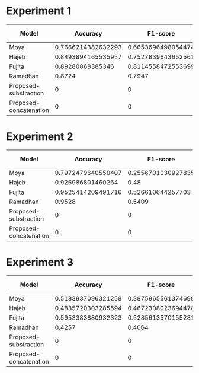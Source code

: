 # Experiment 1
| Model                  | Accuracy        | F1-score          | Precission        | Recall            | p-value |
|------------------------|-----------------|-------------------|-------------------|-------------------| ------- |
| Moya                   | 0.7666214382632293             | 0.6653696498054474               | 0.59375               | 0.7566371681415929               | 0     |
| Hajeb                  | 0.8493894165535957              | 0.7527839643652561                | 0.757847533632287                | 0.7477876106194691                | 0     |
| Fujita                 | 0.89280868385346 | 0.8114558472553699 | 0.8808290155440415 | 0.7522123893805309 | 0     |
| Ramadhan               | 0.8724          | 0.7947            | 0.7844            | 0.8053            | 0     |
| Proposed-substraction  | 0             | 0               | 0               | 0               | 0     |
| Proposed-concatenation | 0             | 0               | 0               | 0               | 0     |


# Experiment 2
| Model                  | Accuracy           | F1-score           | Precission          | Recall             | p-value |
|------------------------|--------------------|--------------------|---------------------|--------------------| ------- |
| Moya                   | 0.7972479640550407 | 0.2556701030927835 | 0.16666666666666666 | 0.5486725663716814 | 0     |
| Hajeb                  | 0.926986801460264  | 0.48               | 0.43795620437956206 | 0.5309734513274337 | 0     |
| Fujita                 | 0.9525414209491716 | 0.526610644257703  | 0.7175572519083969  | 0.415929203539823  | 0     |
| Ramadhan               | 0.9528             | 0.5409             | 0.7071              | 0.4380             | 0     |
| Proposed-substraction  | 0                | 0                | 0                 | 0                | 0     |
| Proposed-concatenation | 0                | 0                | 0                 | 0                | 0     |

# Experiment 3
| Model                  | Accuracy           | F1-score           | Precission         | Recall             | p-value |
|------------------------|--------------------|--------------------|--------------------|--------------------| ------- |
| Moya                   | 0.5183937096321258 | 0.3875965561374698 | 0.331314151865638  | 0.5183937096321258 | 0     |
| Hajeb                  | 0.4835720303285594 | 0.4672308023694478 | 0.4604680947871709 | 0.4835720303285594 | 0     |
| Fujita                 | 0.5953383880932323 | 0.5285613570155281 | 0.534024950300774  | 0.5953383880932323 | 0     |
| Ramadhan               | 0.4257             | 0.4064             | 0.3727             | 0.4729             | 0     |
| Proposed-substraction  | 0                | 0                | 0                | 0                | 0     |
| Proposed-concatenation | 0                | 0                | 0                | 0                | 0     |